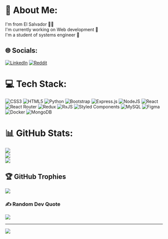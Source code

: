 # 💫 About Me:
I'm from El Salvador 🙋‍♂️<br>I'm currently working on Web development 🧑<br>I'm a student of systems engineer 🚀


## 🌐 Socials:
[![LinkedIn](https://img.shields.io/badge/LinkedIn-%230077B5.svg?logo=linkedin&logoColor=white)](https://linkedin.com/in/willian-chávez-b026211b6) [![Reddit](https://img.shields.io/badge/Reddit-%23FF4500.svg?logo=Reddit&logoColor=white)](https://reddit.com/user/Chavezzz3) 

# 💻 Tech Stack:
![CSS3](https://img.shields.io/badge/css3-%231572B6.svg?style=plastic&logo=css3&logoColor=white) ![HTML5](https://img.shields.io/badge/html5-%23E34F26.svg?style=plastic&logo=html5&logoColor=white)  ![Python](https://img.shields.io/badge/python-3670A0?style=plastic&logo=python&logoColor=ffdd54) ![Bootstrap](https://img.shields.io/badge/bootstrap-%23563D7C.svg?style=plastic&logo=bootstrap&logoColor=white) ![Express.js](https://img.shields.io/badge/express.js-%23404d59.svg?style=plastic&logo=express&logoColor=%2361DAFB) ![NodeJS](https://img.shields.io/badge/node.js-6DA55F?style=plastic&logo=node.js&logoColor=white) ![React](https://img.shields.io/badge/react-%2320232a.svg?style=plastic&logo=react&logoColor=%2361DAFB) ![React Router](https://img.shields.io/badge/React_Router-CA4245?style=plastic&logo=react-router&logoColor=white) ![Redux](https://img.shields.io/badge/redux-%23593d88.svg?style=plastic&logo=redux&logoColor=white) ![RxJS](https://img.shields.io/badge/rxjs-%23B7178C.svg?style=plastic&logo=reactivex&logoColor=white) ![Styled Components](https://img.shields.io/badge/styled--components-DB7093?style=plastic&logo=styled-components&logoColor=white) ![MySQL](https://img.shields.io/badge/mysql-%2300f.svg?style=plastic&logo=mysql&logoColor=white)	![Figma](https://img.shields.io/badge/figma-%23F24E1E.svg?style=plastic&logo=figma&logoColor=white) ![Docker](https://img.shields.io/badge/docker-%231572B6.svg?style=plastic&logo=docker&logoColor=white) ![MongoDB](https://img.shields.io/badge/mongodb-%47A248.svg?style=plastic&logo=docker&logoColor=white) 
# 📊 GitHub Stats:
![](https://github-readme-stats.vercel.app/api?username=WillianChavez&theme=dracula&hide_border=false&include_all_commits=false&count_private=false)<br/>
![](https://github-readme-streak-stats.herokuapp.com/?user=WillianChavez&theme=dracula&hide_border=false)<br/>
![](https://github-readme-stats.vercel.app/api/top-langs/?username=WillianChavez&theme=dracula&hide_border=false&include_all_commits=false&count_private=false&layout=compact)


## 🏆 GitHub Trophies
![](https://github-profile-trophy.vercel.app/?username=WillianChavez&theme=dracula&no-frame=true&no-bg=false&margin-w=4)

### ✍️ Random Dev Quote
![](https://quotes-github-readme.vercel.app/api?type=horizontal&theme=radical)

---
[![](https://visitcount.itsvg.in/api?id=WillianChavez&icon=0&color=6)](https://visitcount.itsvg.in)

<!-- Proudly created with GPRM ( https://gprm.itsvg.in ) -->
